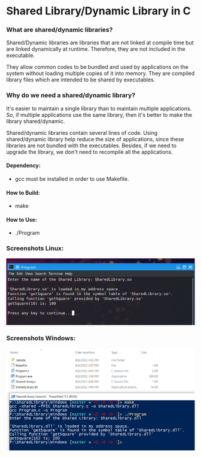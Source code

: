 # Shared Library/Dynamic Library in C

### What are shared/dynamic libraries?
Shared/Dynamic libraries are libraries that are not linked at compile time but are linked dynamically at runtime. Therefore, they are not included in the executable.

They allow common codes to be bundled and used by applications on the system without loading multiple copies of it into memory.
They are compiled library files which are intended to be shared by executables.

### Why do we need a shared/dynamic library?

It's easier to maintain a single library than to maintain multiple applications. So, if multiple applications use the same library, then it's better to make the library shared/dynamic.

Shared/dynamic libraries contain several lines of code. Using shared/dynamic library help reduce the size of applications, since these libraries are not bundled with the executables. Besides, if we need to upgrade the library, we don't need to recompile all the applications.

#### Dependency:
*  gcc must be installed in order to use Makefile.

#### How to Build:
*  make

#### How to Use:
*  ./Program

### Screenshots Linux:
![Program](Linux/program.png)
### Screenshots Windows:
![Program](Windows/program.png)

